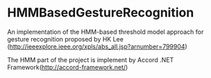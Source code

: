 HMMBasedGestureRecognition
==========================

An implementation of the HMM-based threshold model approach for gesture recognition proposed by HK Lee (http://ieeexplore.ieee.org/xpls/abs_all.jsp?arnumber=799904)

The HMM part of the project is implement by Accord .NET Framework(http://accord-framework.net/)


